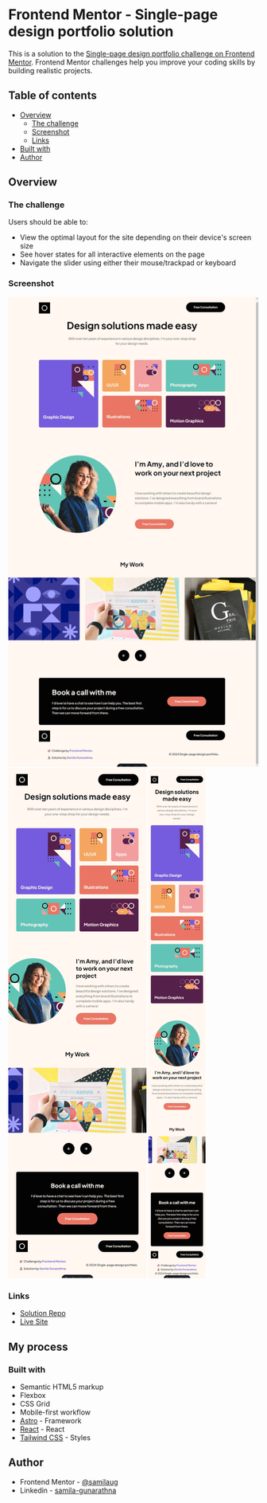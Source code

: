 # Frontend Mentor - Single-page design portfolio solution

This is a solution to the [Single-page design portfolio challenge on Frontend Mentor](https://www.frontendmentor.io/challenges/singlepage-design-portfolio-2MMhyhfKVo). Frontend Mentor challenges help you improve your coding skills by building realistic projects.

## Table of contents

- [Overview](#overview)
  - [The challenge](#the-challenge)
  - [Screenshot](#screenshot)
  - [Links](#links)
- [Built with](#built-with)
- [Author](#author)

## Overview

### The challenge

Users should be able to:

- View the optimal layout for the site depending on their device's screen size
- See hover states for all interactive elements on the page
- Navigate the slider using either their mouse/trackpad or keyboard

### Screenshot

![screenshots of desktop design](public/screenshots/PC-1709670107342.jpeg)
![screenshots of tablet design](public/screenshots/Tab-1709670113444.jpeg)
![screenshot of mobile design](public/screenshots/iPhone%20SE-1709651821852.jpeg)

### Links

- [Solution Repo](https://github.com/samilaug/single-page-design-portfolio-challenge)
- [Live Site](https://single-page-design-portfolio-challenge.vercel.app/)

## My process

### Built with

- Semantic HTML5 markup
- Flexbox
- CSS Grid
- Mobile-first workflow
- [Astro](https://astro.build/) - Framework
- [React](https://react.dev/) - React
- [Tailwind CSS](https://tailwindcss.com/) - Styles

## Author

- Frontend Mentor - [@samilaug](https://www.frontendmentor.io/profile/samilaug)
- Linkedin - [samila-gunarathna](https://www.linkedin.com/in/samila-gunarathna/)
